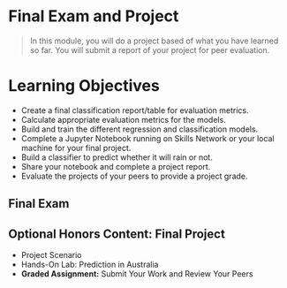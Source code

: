 # Final Exam and Project
> In this module, you will do a project based of what you have learned so far. You will submit a report of your project for peer evaluation.
# Learning Objectives
- Create a final classification report/table for evaluation metrics.
- Calculate appropriate evaluation metrics for the models.
- Build and train the different regression and classification models.
- Complete a Jupyter Notebook running on Skills Network or your local machine for your final project.
- Build a classifier to predict whether it will rain or not.
- Share your notebook and complete a project report.
- Evaluate the projects of your peers to provide a project grade.
## Final Exam
## Optional Honors Content: Final Project
- Project Scenario
- Hands-On Lab: Prediction in Australia
- **Graded Assignment:** Submit Your Work and Review Your Peers
